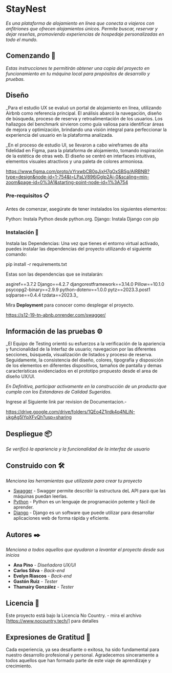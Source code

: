 # StayNest

_Es una plataforma de alojamiento en línea que conecta a viajeros con anfitriones que ofrecen alojamientos únicos. Permite buscar, reservar y dejar reseñas, promoviendo experiencias de hospedaje personalizadas en todo el mundo._

## Comenzando 🚀

_Estas instrucciones te permitirán obtener una copia del proyecto en funcionamiento en tu máquina local para propósitos de desarrollo y pruebas._

## Diseño
_Para el estudio UX se evaluó un portal de alojamiento en línea, utilizando Airbnb como referencia principal. El análisis abarcó la navegación, diseño de búsqueda, proceso de reserva y retroalimentación de los usuarios. Los hallazgos del benchmark sirvieron como guía valiosa para identificar áreas de mejora y optimización, brindando una visión integral para perfeccionar la experiencia del usuario en la plataforma analizada.

_En el proceso de estudio UI, se llevaron a cabo wireframes de alta fidelidad en Figma, para la plataforma de alojamiento, tomando inspiración de la estética de otras web. El diseño se centró en interfaces intuitivas, elementos visuales atractivos y una paleta de colores armoniosa.

https://www.figma.com/proto/xYrxwbCB0qJjxH7gOxSBSg/AIRBNB?type=design&node-id=1-754&t=LPaLV896jGglp2Ai-0&scaling=min-zoom&page-id=0%3A1&starting-point-node-id=1%3A754

### Pre-requisitos 📋

Antes de comenzar, asegúrate de tener instalados los siguientes elementos:

Python: Instala Python desde python.org.
Django: Instala Django con pip

### Instalación 🔧

Instala las Dependencias: Una vez que tienes el entorno virtual activado, puedes instalar las dependencias del proyecto utilizando el siguiente comando:

pip install -r requirements.txt

Estas son las dependencias que se instalarán:

asgiref==3.7.2
Django==4.2.7
djangorestframework==3.14.0
Pillow==10.1.0
psycopg2-binary==2.9.9
python-dotenv==1.0.0
pytz==2023.3.post1
sqlparse==0.4.4
tzdata==2023.3_

Mira **Deployment** para conocer como desplegar el proyecto.

https://s12-19-tn-abnb.onrender.com/swagger/

## Información de las pruebas ⚙️
_El Equipo de Testing orientó su esfuerzos a la verificación de la apariencia y funcionalidad de la Interfaz de usuario; navegacion por las diferentes secciones, búsqueda, visualización de listados y proceso de reserva. Seguidamente, la consistencia del diseño, colores, tipografía y disposición de los
elementos en diferentes dispositivos, tamaños de pantalla y demas características 
evidenciados en el prototipo propuesto desde el area de diseño UX/UI.
 
_En Definitiva, participar activamente en la construcción de un producto que cumpla con los 
Estandares de Calidad Sugeridos._

Ingrese al Siguiente link par revision de Documentacion.-

https://drive.google.com/drive/folders/1QEo4Z1jrdk4q4NLiN-ukgAg5lYpXFvQh?usp=sharing 
## Despliegue 📦

_Se verificó la apariencia y la funcionalidad de la interfaz de usuario_

## Construido con 🛠️

_Menciona las herramientas que utilizaste para crear tu proyecto_

* [Swagger](https://swagger.io) - Swagger permite describir la estructura deL API para que las máquinas puedan leerlas. 
* [Python](https://www.python.org) - Python es un lenguaje de programación potente y fácil de aprender. 
* [Django](https://www.djangoproject.com) - Django es un software que puede utilizar para desarrollar aplicaciones web de forma rápida y eficiente.


## Autores ✒️

_Menciona a todos aquellos que ayudaron a levantar el proyecto desde sus inicios_

* **Ana Pino** - *Diseñadora UX/UI* 
* **Carlos Silva** - *Back-end* 
* **Evelyn Riascos** - *Back-end* 
* **Gastón Ruiz** - *Tester* 
* **Thamairy González** - *Tester* 


## Licencia 📄

Este proyecto está bajo la Licencia No Country. - mira el archivo [https://www.nocountry.tech/] para detalles

## Expresiones de Gratitud 🎁

Cada experiencia, ya sea desafiante o exitosa, ha sido fundamental para nuestro desarrollo profesional y personal. Agradecemos sinceramente a todos aquellos que han formado parte de este viaje de aprendizaje y crecimiento.

